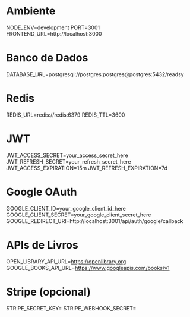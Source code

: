 # Ambiente
NODE_ENV=development
PORT=3001
FRONTEND_URL=http://localhost:3000

# Banco de Dados
DATABASE_URL=postgresql://postgres:postgres@postgres:5432/readsy

# Redis
REDIS_URL=redis://redis:6379
REDIS_TTL=3600

# JWT
JWT_ACCESS_SECRET=your_access_secret_here
JWT_REFRESH_SECRET=your_refresh_secret_here
JWT_ACCESS_EXPIRATION=15m
JWT_REFRESH_EXPIRATION=7d

# Google OAuth
GOOGLE_CLIENT_ID=your_google_client_id_here
GOOGLE_CLIENT_SECRET=your_google_client_secret_here
GOOGLE_REDIRECT_URI=http://localhost:3001/api/auth/google/callback

# APIs de Livros
OPEN_LIBRARY_API_URL=https://openlibrary.org
GOOGLE_BOOKS_API_URL=https://www.googleapis.com/books/v1

# Stripe (opcional)
STRIPE_SECRET_KEY=
STRIPE_WEBHOOK_SECRET=